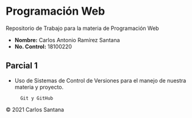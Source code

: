 # Programación Web #

Repositorio de Trabajo para la materia de Programación Web

* **Nombre:** Carlos Antonio Ramírez Santana  
* **No. Control:** 18100220

## Parcial 1 ##
* Uso de Sistemas de Control de Versiones para el manejo de nuestra materia y proyecto.

        Git y GitHub


&copy; 2021 Carlos Santana